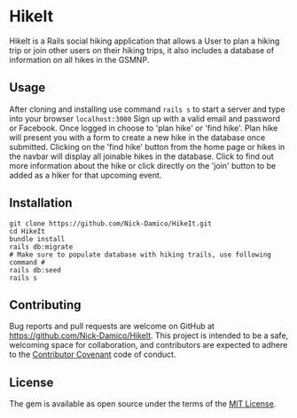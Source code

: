 # HikeIt ##

HikeIt is a Rails social hiking application that allows a User to plan a hiking trip or join other users on their hiking trips, it also includes a database of information on all hikes in the GSMNP.

## Usage ##

After cloning and installing use command ```rails s``` to start a server and type into your browser ```localhost:3000```
Sign up with a valid email and password or Facebook. Once logged in choose to 'plan hike' or 'find hike'. Plan hike will present you with a form to create a new hike in the database once submitted. Clicking on the 'find hike' button from the home page or hikes in the navbar will display all joinable hikes in the database. Click to find out more information about the hike or click directly on the 'join' button to be added as a hiker for that upcoming event.

## Installation ##

```shell
git clone https://github.com/Nick-Damico/HikeIt.git
cd HikeIt
bundle install
rails db:migrate
# Make sure to populate database with hiking trails, use following command #
rails db:seed
rails s
```

## Contributing ##

Bug reports and pull requests are welcome on GitHub at https://github.com/Nick-Damico/HikeIt. This project is intended to be a safe, welcoming space for collaboration, and contributors are expected to adhere to the [Contributor Covenant](https://github.com/Nick-Damico/HikeIt/blob/master/CONTRIBUTING.md) code of conduct.

## License ##

The gem is available as open source under the terms of the [MIT License](https://github.com/Nick-Damico/HikeIt/blob/master/LICENSE).
